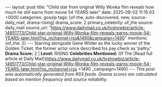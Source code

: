 --- layout: post title: "Child star from original Willy Wonka film reveals how much he still earns from movie 54 YEARS later" date: 2025-08-02 11:15:03 +0000 categories: gossip tags: [of-the, auto-discovered, new, source-daily_mail, drama-rising] drama_score: 2 primary_celebrity: of_the source: daily_mail source_url: "https://www.dailymail.co.uk/tvshowbiz/article-14951773/Child-star-original-Willy-Wonka-film-reveals-earns-movie-54-YEARS-later.html?ns_mchannel=rss&1490&campaign=1490" mentions: {of_the: 2} --- Starring alongside Gene Wilder as the lucky winner of the Golden Ticket, the former actor once described his pay check as 'paltry.' **Drama Score:** 2 | **Level:** RISING **Celebrities Mentioned:** Of The [Read full article at Daily Mail](https://www.dailymail.co.uk/tvshowbiz/article-14951773/Child-star-original-Willy-Wonka-film-reveals-earns-movie-54-YEARS-later.html?ns_mchannel=rss =1490 _campaign=1490) --- *This post was automatically generated from RSS feeds. Drama scores are calculated based on mention frequency and source reliability.*